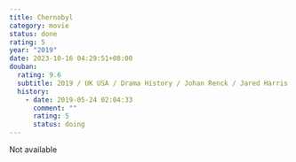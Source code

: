 ```yaml
---
title: Chernobyl
category: movie
status: done
rating: 5
year: "2019"
date: 2023-10-16 04:29:51+08:00
douban:
  rating: 9.6
  subtitle: 2019 / UK USA / Drama History / Johan Renck / Jared Harris Stellan Skarsgard
  history:
    - date: 2019-05-24 02:04:33
      comment: ""
      rating: 5
      status: doing
---
```


Not available
